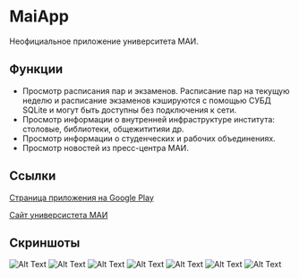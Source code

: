 # MaiApp
Неофициальное приложение университета МАИ.

## Функции
* Просмотр расписания пар и экзаменов. Расписание пар на текущую неделю и расписание экзаменов
кэшируются с помощью СУБД SQLite и могут быть доступны без подключения к сети.
* Просмотр информации о внутренней инфраструктуре института: столовые, библиотеки, общежититияи др.
* Просмотр информации о студенческих и рабочих объединениях.
* Просмотр новостей из пресс-центра МАИ.
## Ссылки
[Страница приложения на Google Play](https://play.google.com/store/apps/details?id=com.mai.nix.maiapp)

[Сайт универсистета МАИ](https://mai.ru/)
## Скриншоты
![Alt Text](https://lh3.googleusercontent.com/uEHDIkkqQhjqFNbMuSYeZjUY6_pvtxxt1msSmAMrOowsRI0FbPYpGFAuWwDlwcMfgg=h900-rw)
![Alt Text](https://lh3.googleusercontent.com/qH5wl12LQayileMJaVsN600uAL9BWdVUBQo-QcphcpD69cC70K4g7qNQm2lnNxaELWY=h900-rw)
![Alt Text](https://lh3.googleusercontent.com/NkfV2j34AhnE6sKSXoB2CWHZmerj5T_s3vrBYcFy1gs8xI_opkAG5gDZHTs3SChFhw=h900-rw)
![Alt Text](https://lh3.googleusercontent.com/Meg6p2h5p-kEJOh22s16OLLtZEOjwZjqUKuzGEmjgbRkzmIcCpza4LcvYGk7fAqPCNnC=h900-rw)
![Alt Text](https://lh3.googleusercontent.com/MNyXCbMmum7wxKgcepOxBJJgPr_xK44A1VllZ6dHT4NXAvvNHgUh9ZF8QzLa8S_bvA=h900-rw)
![Alt Text](https://lh3.googleusercontent.com/IPsVEiUDiH6B9j2OTOTCrZhWIwHF8qtMBxSa1EINpZwfV6B54DA8wTeKz64vNnqQKlA=h900-rw)
![Alt Text](https://lh3.googleusercontent.com/U4b5e3z9siirWui97rK2SxSIvBdj52R_x7vE-wnyYBSaeE_rL1i97_qLe5uIHmzbFpg=h900-rw)
